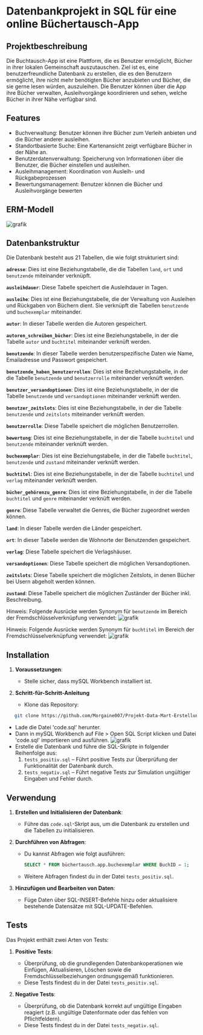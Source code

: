 # Datenbankprojekt in SQL für eine online Büchertausch-App
## Projektbeschreibung

Die Buchtausch-App ist eine Plattform, die es Benutzer ermöglicht, Bücher in ihrer lokalen Gemeinschaft auszutauschen. Ziel ist es, eine benutzerfreundliche Datenbank zu erstellen, die es den Benutzern ermöglicht, ihre nicht mehr benötigten Bücher anzubieten und Bücher, die sie gerne lesen würden, auszuleihen. Die Benutzer können über die App ihre Bücher verwalten, Ausleihvorgänge koordinieren und sehen, welche Bücher in ihrer Nähe verfügbar sind.

## Features

- Buchverwaltung: Benutzer können ihre Bücher zum Verleih anbieten und die Bücher anderer ausleihen.
- Standortbasierte Suche: Eine Kartenansicht zeigt verfügbare Bücher in der Nähe an.
- Benutzerdatenverwaltung: Speicherung von Informationen über die Benutzer, die Bücher einstellen und ausleihen.
- Ausleihmanagement: Koordination von Ausleih- und Rückgabeprozessen
- Bewertungsmanagement: Benutzer können die Bücher und Ausleihvorgänge bewerten

## ERM-Modell
![grafik](https://github.com/user-attachments/assets/16929df5-4373-486c-b72f-2253516eaa83)


## Datenbankstruktur
Die Datenbank besteht aus 21 Tabellen, die wie folgt strukturiert sind:

**`adresse`**: Dies ist eine Beziehungstabelle, die die Tabellen `land`, `ort` und `benutzende` miteinander verknüpft.

**`ausleihdauer`**: Diese Tabelle speichert die Ausleihdauer in Tagen.

**`ausleihe`**: Dies ist eine Beziehungstabelle, die der Verwaltung von Ausleihen und Rückgaben von Büchern dient. Sie verknüpft die Tabellen `benutzende` und `buchexemplar` miteinander.

**`autor`**: In dieser Tabelle werden die Autoren gespeichert.

**`autoren_schreiben_bücher`**: Dies ist eine Beziehungstabelle, in der die Tabelle `autor` und `buchtitel` miteinander verknüft werden.

**`benutzende`**: In dieser Tabelle werden benutzerspezifische Daten wie Name, Emailadresse und Passwort gespeichert.

**`benutzende_haben_benutzerrollen`**: Dies ist eine Beziehungstabelle, in der die Tabelle `benutzende` und `benutzerrolle` miteinander verknüft werden.

**`benutzer_versandoptionen`**: Dies ist eine Beziehungstabelle, in der die Tabelle `benutzende` und `versandoptionen` miteinander verknüft werden.

**`benutzer_zeitslots`**: Dies ist eine Beziehungstabelle, in der die Tabelle `benutzende` und `zeitslots` miteinander verknüft werden.

**`benutzerrolle`**: Diese Tabelle speichert die möglichen Benutzerrollen.

**`bewertung`**: Dies ist eine Beziehungstabelle, in der die Tabelle `buchtitel` und `benutzende` miteinander verknüft werden.

**`buchexemplar`**: Dies ist eine Beziehungstabelle, in der die Tabelle `buchtitel`, `benutzende` und `zustand`  miteinander verknüft werden.

**`buchtitel`**: Dies ist eine Beziehungstabelle, in der die Tabelle `buchtitel` und `verlag`  miteinander verknüft werden.

**`bücher_gehörenzu_genre`**: Dies ist eine Beziehungstabelle, in der die Tabelle `buchtitel` und `genre`  miteinander verknüft werden.

**`genre`**: Diese Tabelle verwaltet die Genres, die Bücher zugeordnet werden können.

**`land`**: In dieser Tabelle werden die Länder gespeichert.

**`ort`**: In dieser Tabelle werden die Wohnorte der Benutzenden gespeichert.

**`verlag`**: Diese Tabelle speichert die Verlagshäuser.

**`versandoptionen`**: Diese Tabelle speichert die möglichen Versandoptionen.

**`zeitslots`**: Diese Tabelle speichert die möglichen Zeitslots, in denen Bücher bei Usern abgeholt werden können.

**`zustand`**: Diese Tabelle speichert die möglichen Zuständer der Bücher inkl. Beschreibung.

Hinweis: Folgende Ausrücke werden Synonym für `benutzende` im Bereich der Fremdschlüsselverknüpfung verwendet:
![grafik](https://github.com/user-attachments/assets/bfcb35b9-1845-4419-be05-9fcf9c4ba1af)

Hinweis: Folgende Ausrücke werden Synonym für `buchtitel` im Bereich der Fremdschlüsselverknüpfung verwendet:
![grafik](https://github.com/user-attachments/assets/5a69430a-df03-4fd5-a23a-256c9b7adea3)

## Installation 

1. **Voraussetzungen**:
   - Stelle sicher, dass mySQL Workbench installiert ist.
  
3. **Schritt-für-Schritt-Anleitung**
   - Klone das Repository:
  ```bash
     git clone https://github.com/Morgaine007/Projekt-Data-Mart-Erstellung-in-SQL.git
```
   - Lade die Datei 'code.sql' herunter.
   - Dann in mySQL Workbench auf File > Open SQL Script klicken und Datei 'code.sql' importieren und ausführen.
   ![grafik](https://github.com/user-attachments/assets/48f6e01a-3a35-4c72-927d-596243009550)
   - Erstelle die Datenbank und führe die SQL-Skripte in folgender Reihenfolge aus:
     1. `tests_positiv.sql` – Führt positive Tests zur Überprüfung der Funktionalität der Datenbank durch.
     2. `tests_negativ.sql` – Führt negative Tests zur Simulation ungültiger Eingaben und Fehler durch.
    
## Verwendung

1. **Erstellen und Initialisieren der Datenbank**:
   - Führe das `code.sql`-Skript aus, um die Datenbank zu erstellen und die Tabellen zu initialisieren.

2. **Durchführen von Abfragen**:
   - Du kannst Abfragen wie folgt ausführen:
     ```sql
     SELECT * FROM büchertausch.app.buchexemplar WHERE BuchID = 1;
     ```
   - Weitere Abfragen findest du in der Datei `tests_positiv.sql`.

3. **Hinzufügen und Bearbeiten von Daten**:
   - Füge Daten über SQL-INSERT-Befehle hinzu oder aktualisiere bestehende Datensätze mit SQL-UPDATE-Befehlen.

## Tests

Das Projekt enthält zwei Arten von Tests:

1. **Positive Tests**:
   - Überprüfung, ob die grundlegenden Datenbankoperationen wie Einfügen, Aktualisieren, Löschen sowie die Fremdschlüsselbeziehungen ordnungsgemäß funktionieren.
   - Diese Tests findest du in der Datei `tests_positiv.sql`.

2. **Negative Tests**:
   - Überprüfung, ob die Datenbank korrekt auf ungültige Eingaben reagiert (z.B. ungültige Datenformate oder das fehlen von Pflichtfeldern).
   - Diese Tests findest du in der Datei `tests_negativ.sql`.

